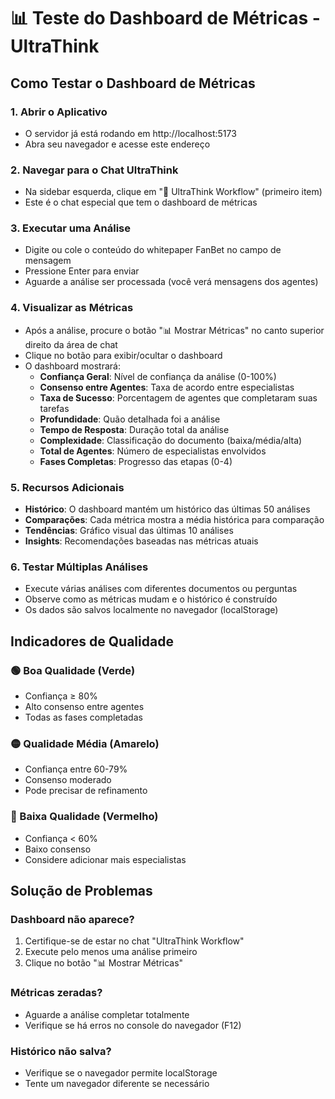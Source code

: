 # 📊 Teste do Dashboard de Métricas - UltraThink

## Como Testar o Dashboard de Métricas

### 1. Abrir o Aplicativo
- O servidor já está rodando em http://localhost:5173
- Abra seu navegador e acesse este endereço

### 2. Navegar para o Chat UltraThink
- Na sidebar esquerda, clique em "🚀 UltraThink Workflow" (primeiro item)
- Este é o chat especial que tem o dashboard de métricas

### 3. Executar uma Análise
- Digite ou cole o conteúdo do whitepaper FanBet no campo de mensagem
- Pressione Enter para enviar
- Aguarde a análise ser processada (você verá mensagens dos agentes)

### 4. Visualizar as Métricas
- Após a análise, procure o botão "📊 Mostrar Métricas" no canto superior direito da área de chat
- Clique no botão para exibir/ocultar o dashboard
- O dashboard mostrará:
  - **Confiança Geral**: Nível de confiança da análise (0-100%)
  - **Consenso entre Agentes**: Taxa de acordo entre especialistas
  - **Taxa de Sucesso**: Porcentagem de agentes que completaram suas tarefas
  - **Profundidade**: Quão detalhada foi a análise
  - **Tempo de Resposta**: Duração total da análise
  - **Complexidade**: Classificação do documento (baixa/média/alta)
  - **Total de Agentes**: Número de especialistas envolvidos
  - **Fases Completas**: Progresso das etapas (0-4)

### 5. Recursos Adicionais
- **Histórico**: O dashboard mantém um histórico das últimas 50 análises
- **Comparações**: Cada métrica mostra a média histórica para comparação
- **Tendências**: Gráfico visual das últimas 10 análises
- **Insights**: Recomendações baseadas nas métricas atuais

### 6. Testar Múltiplas Análises
- Execute várias análises com diferentes documentos ou perguntas
- Observe como as métricas mudam e o histórico é construído
- Os dados são salvos localmente no navegador (localStorage)

## Indicadores de Qualidade

### 🟢 Boa Qualidade (Verde)
- Confiança ≥ 80%
- Alto consenso entre agentes
- Todas as fases completadas

### 🟡 Qualidade Média (Amarelo)  
- Confiança entre 60-79%
- Consenso moderado
- Pode precisar de refinamento

### 🔴 Baixa Qualidade (Vermelho)
- Confiança < 60%
- Baixo consenso
- Considere adicionar mais especialistas

## Solução de Problemas

### Dashboard não aparece?
1. Certifique-se de estar no chat "UltraThink Workflow"
2. Execute pelo menos uma análise primeiro
3. Clique no botão "📊 Mostrar Métricas"

### Métricas zeradas?
- Aguarde a análise completar totalmente
- Verifique se há erros no console do navegador (F12)

### Histórico não salva?
- Verifique se o navegador permite localStorage
- Tente um navegador diferente se necessário